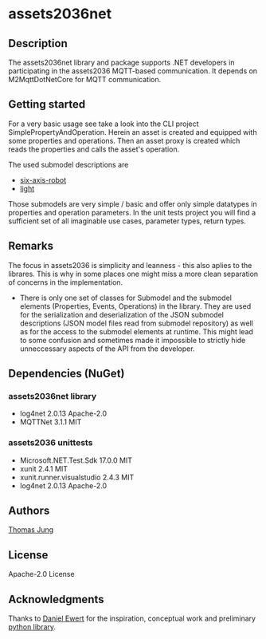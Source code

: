 # assets2036net

## Description

The assets2036net library and package supports .NET developers in participating in the 
assets2036 MQTT-based communication. It depends on M2MqttDotNetCore for MQTT communication. 

## Getting started

For a very basic usage see take a look into the CLI project SimplePropertyAndOperation. 
Herein an asset is created and equipped with some properties and operations. Then an asset 
proxy is created which reads the properties and calls the asset's operation. 

The used submodel descriptions are 
* [six-axis-robot](https://raw.githubusercontent.com/boschresearch/assets2036-submodels/master/six-axis-robot.json)
* [light](https://raw.githubusercontent.com/boschresearch/assets2036-submodels/master/light.json)

Those submodels are very simple / basic and offer only simple datatypes in properties and 
operation parameters. In the unit tests project you will find a sufficient set of all imaginable 
use cases, parameter types, return types. 

## Remarks

The focus in assets2036 is simplicity and leanness - this also aplies to the librares. This 
is why in some places one might miss a more clean separation of concerns in the implementation. 

* There is only one set of classes for Submodel and the submodel elements (Properties, Events, 
Operations) in the library. They are used for the serialization and deserialization of the JSON 
submodel descriptions (JSON model files read from submodel repository) as well as for the access 
to the submodel elements at runtime. This might lead to some confusion and sometimes made it 
impossible to strictly hide unneccessary aspects of the API from the developer. 

## Dependencies (NuGet)

### assets2036net library

- log4net	2.0.13	Apache-2.0
- MQTTNet	3.1.1	MIT 
### assets2036 unittests
- Microsoft.NET.Test.Sdk	17.0.0	MIT 
- xunit	2.4.1	MIT 
- xunit.runner.visualstudio	2.4.3	MIT 
- log4net	2.0.13	Apache-2.0


## Authors

[Thomas Jung](https://github.com/thomasjosefjung)

## License 

Apache-2.0 License

## Acknowledgments

Thanks to [Daniel Ewert](https://github.com/DaEwe/) for the inspiration, conceptual work and 
preliminary [python library](https://github.com/boschresearch/assets2036py). 

